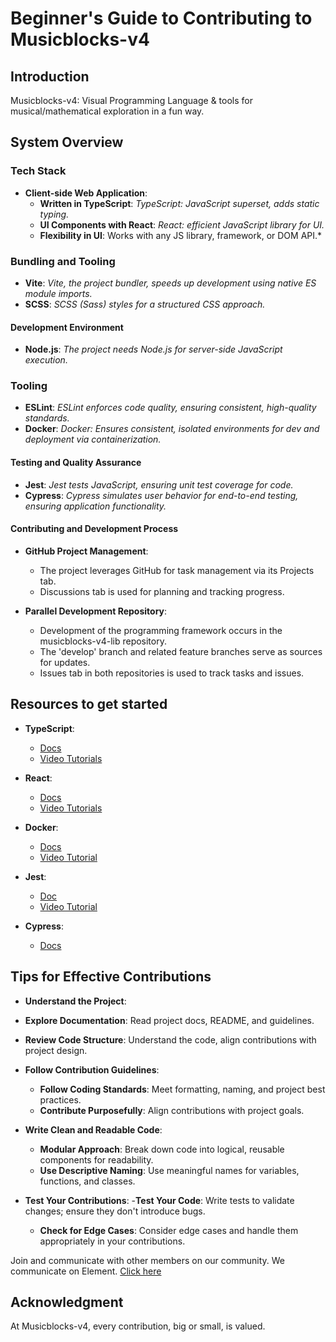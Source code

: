 # Beginner's Guide to Contributing to Musicblocks-v4

## Introduction

Musicblocks-v4: Visual Programming Language & tools for musical/mathematical exploration in a fun way.

## System Overview

### Tech Stack

- **Client-side Web Application**:
  - **Written in TypeScript**: *TypeScript: JavaScript superset, adds static typing.*
  - **UI Components with React**: *React: efficient JavaScript library for UI.*
  - **Flexibility in UI**: Works with any JS library, framework, or DOM API.*

### Bundling and Tooling

- **Vite**: *Vite, the project bundler, speeds up development using native ES module imports.*
- **SCSS**: *SCSS (Sass) styles for a structured CSS approach.*

#### Development Environment

- **Node.js**: *The project needs Node.js for server-side JavaScript execution.*

### Tooling

- **ESLint**: *ESLint enforces code quality, ensuring consistent, high-quality standards.*
- **Docker**: *Docker: Ensures consistent, isolated environments for dev and deployment via containerization.*

#### Testing and Quality Assurance

- **Jest**: *Jest tests JavaScript, ensuring unit test coverage for code.*
- **Cypress**: *Cypress simulates user behavior for end-to-end testing, ensuring application functionality.*

#### Contributing and Development Process

- **GitHub Project Management**:
  - The project leverages GitHub for task management via its Projects tab.
  - Discussions tab is used for planning and tracking progress.

- **Parallel Development Repository**:
  - Development of the programming framework occurs in the musicblocks-v4-lib repository.
  - The 'develop' branch and related feature branches serve as sources for updates.
  - Issues tab in both repositories is used to track tasks and issues.

## Resources to get started

- **TypeScript**:
  - [Docs](https://www.typescriptlang.org/docs/handbook/typescript-in-5-minutes.html)
  - [Video Tutorials](https://www.youtube.com/watch?v=30LWjhZzg50)

- **React**:
  - [Docs](https://react.dev/learn/typescript)
  - [Video Tutorials](https://www.youtube.com/watch?v=FJDVKeh7RJI)

- **Docker**:
  - [Docs](https://docs.docker.com/)
  - [Video Tutorial](https://www.youtube.com/watch?v=RqTEHSBrYFw)

- **Jest**:
  - [Doc](https://jestjs.io/docs/getting-started)
  - [Video Tutorial](https://www.youtube.com/watch?v=ajiAl5UNzBU)

- **Cypress**:
  - [Docs](https://docs.cypress.io/guides/overview/why-cypress)

## Tips for Effective Contributions

- **Understand the Project**:
- **Explore Documentation**: Read project docs, README, and guidelines.
- **Review Code Structure**: Understand the code, align contributions with project design.
- **Follow Contribution Guidelines**:
  - **Follow Coding Standards**: Meet formatting, naming, and project best practices.
  - **Contribute Purposefully**: Align contributions with project goals.

- **Write Clean and Readable Code**:
  - **Modular Approach**: Break down code into logical, reusable components for readability.
  - **Use Descriptive Naming**: Use meaningful names for variables, functions, and classes.

- **Test Your Contributions**:
  -**Test Your Code**: Write tests to validate changes; ensure they don't introduce bugs.
  - **Check for Edge Cases**: Consider edge cases and handle them appropriately in your contributions.

Join and communicate with other members on our community.
We communicate on Element. [Click here](https://app.element.io/#/room/#musicblocksdev:matrix.org)

## Acknowledgment

At Musicblocks-v4, every contribution, big or small, is valued.
